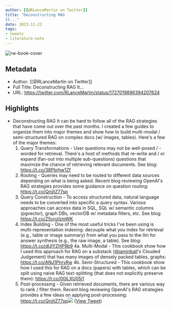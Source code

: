 ```yaml
---
author: [[@RLanceMartin on Twitter]]
title: "Deconstructing RAG 
It..."
date: 2023-11-22
tags: 
- tweets
- literature-note
---
```

![rw-book-cover](https://pbs.twimg.com/profile_images/1655101667908677632/uCrwcWfO.jpg)

## Metadata
- Author: [[@RLanceMartin on Twitter]]
- Full Title: Deconstructing RAG 
It...
- URL: https://twitter.com/RLanceMartin/status/1727019896394207624

## Highlights
- Deconstructing RAG 
  It can be hard to follow all of the RAG strategies that have come out over the past months. 
  I created a few guides to organize them into major themes and show how to build multi-modal / semi-structured RAG on complex docs (w/ images, tables).
  Here's a few of the major themes:
  1. Query Transformations - User questions may not be well-posed / -worded for retrieval. There's a host of methods that re-write and / or expand (fan-out into multiple sub-questions) questions that maximize the chance of retrieving relevant documents. See blog: https://t.co/38Pbrhw1Zf
  2. Routing - Queries may need to be routed to different data sources depending on what is being asked. Recent blog reviewing OpenAI's RAG strategies provides some guidance on question routing: https://t.co/QnjjtZ77sp
  3. Query Construction - To access structured data, natural language needs to be converted into specific a query syntax. Various approaches can access data in SQL, SQL w/ semantic columns (pgvector), graph DBs, vectorDB w/ metadata filters, etc. See blog: https://t.co/Z5ynzlzmWK
  4. Index Building - One of the most useful tricks I've been using is multi-representation indexing: decouple what you index for retrieval (e.g., table or image summary) from what you pass to the llm for answer synthesis (e.g., the raw image, a table). See blog: 
  https://t.co/dUlYZHP9b9
  4a. Multi-Modal -
  This cookbook show how I used this approach for RAG on a substack (<a href="https://twitter.com/jaminball">@jaminball</a>'s Clouded Judgement) that has many images of densely packed tables, graphs:
  https://t.co/ANJ1PhrvRw
  4b. Semi-Structured -
  This cookbook show how I used this for RAG on a docs (papers) with tables, which can be split using naive RAG text-splitting (that does not explicitly preserve them):
  https://t.co/00jLXU05i1
  5. Post-processing - Given retrieved documents, there are various way to rank / filter them. Recent blog reviewing OpenAI's RAG strategies provides a few ideas on applying post-processing: https://t.co/QnjjtZ77sp<img src='https://pbs.twimg.com/media/F_eXTlZaMAEh2Nh.jpg'/> ([View Tweet](https://twitter.com/RLanceMartin/status/1727019896394207624))
